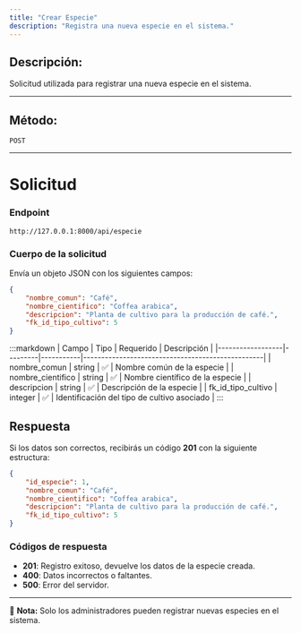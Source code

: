 ```yaml
---
title: "Crear Especie"
description: "Registra una nueva especie en el sistema."
---
```


## Descripción:
Solicitud utilizada para registrar una nueva especie en el sistema.

---

## Método: 
```
POST
```
---

# **Solicitud**

### **Endpoint**
```
http://127.0.0.1:8000/api/especie
```

### **Cuerpo de la solicitud**
Envía un objeto JSON con los siguientes campos:

```json
{
    "nombre_comun": "Café",
    "nombre_cientifico": "Coffea arabica",
    "descripcion": "Planta de cultivo para la producción de café.",
    "fk_id_tipo_cultivo": 5
}
```

:::markdown
| Campo             | Tipo    | Requerido | Descripción                                      |
|------------------|---------|-----------|--------------------------------------------------|
| nombre_comun    | string  | ✅        | Nombre común de la especie                      |
| nombre_cientifico | string  | ✅        | Nombre científico de la especie                 |
| descripcion     | string  | ✅        | Descripción de la especie                        |
| fk_id_tipo_cultivo | integer | ✅        | Identificación del tipo de cultivo asociado   |
:::

## **Respuesta**

Si los datos son correctos, recibirás un código **201** con la siguiente estructura:

```json
{
    "id_especie": 1,
    "nombre_comun": "Café",
    "nombre_cientifico": "Coffea arabica",
    "descripcion": "Planta de cultivo para la producción de café.",
    "fk_id_tipo_cultivo": 5
}
```

### **Códigos de respuesta**
- **201**: Registro exitoso, devuelve los datos de la especie creada.
- **400**: Datos incorrectos o faltantes.
- **500**: Error del servidor.

---

📄 **Nota:** Solo los administradores pueden registrar nuevas especies en el sistema.
